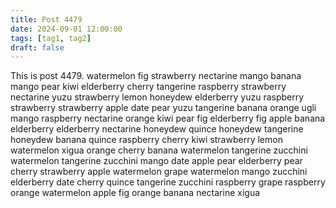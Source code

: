 ```yaml
---
title: Post 4479
date: 2024-09-01 12:00:00
tags: [tag1, tag2]
draft: false
---
```

This is post 4479.
watermelon
fig
strawberry
nectarine
mango
banana
mango
pear
kiwi
elderberry
cherry
tangerine
raspberry
strawberry
nectarine
yuzu
strawberry
lemon
honeydew
elderberry
yuzu
raspberry
strawberry
strawberry
apple
date
pear
yuzu
tangerine
banana
orange
ugli
mango
raspberry
nectarine
orange
kiwi
pear
fig
elderberry
fig
apple
banana
elderberry
elderberry
nectarine
honeydew
quince
honeydew
tangerine
honeydew
banana
quince
raspberry
cherry
kiwi
strawberry
lemon
watermelon
xigua
orange
cherry
banana
watermelon
tangerine
zucchini
watermelon
tangerine
zucchini
mango
date
apple
pear
elderberry
pear
cherry
strawberry
apple
watermelon
grape
watermelon
mango
zucchini
elderberry
date
cherry
quince
tangerine
zucchini
raspberry
grape
raspberry
orange
watermelon
apple
fig
orange
banana
nectarine
xigua
